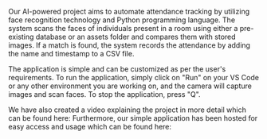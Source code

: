 Our AI-powered project aims to automate attendance tracking by utilizing face recognition technology and Python programming language. The system scans the faces of individuals present in a room using either a pre-existing database or an assets folder and compares them with stored images. If a match is found, the system records the attendance by adding the name and timestamp to a CSV file.

The application is simple and can be customized as per the user's requirements. To run the application, simply click on "Run" on your VS Code or any other environment you are working on, and the camera will capture images and scan faces. To stop the application, press "Q".

We have also created a video explaining the project in more detail which can be found here:
Furthermore, our simple application has been hosted for easy access and usage which can be found here:



